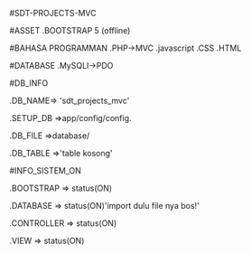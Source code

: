 #SDT-PROJECTS-MVC

#ASSET
.BOOTSTRAP 5 (offline)

#BAHASA PROGRAMMAN
.PHP->MVC
.javascript
.CSS
.HTML

#DATABASE
.MySQLI->PDO

#DB_INFO

.DB_NAME=> 'sdt_projects_mvc'

.SETUP_DB =>app/config/config.

.DB_FILE =>database/

.DB_TABLE =>'table kosong'

#INFO_SISTEM_ON

.BOOTSTRAP => status(ON)

.DATABASE => status(ON)'import dulu file nya bos!'

.CONTROLLER => status(ON)

.VIEW => status(ON)
